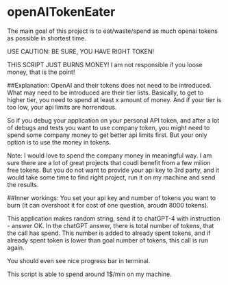 # openAITokenEater
The main goal of this project is to eat/waste/spend as much openai tokens as possible in shortest time.

USE CAUTION: BE SURE, YOU HAVE RIGHT TOKEN!

THIS SCRIPT JUST BURNS MONEY! I am not responsible if you loose money, that is the point!

##Explanation:
OpenAI and their tokens does not need to be introduced. What may need to be introduced are their tier lists. Basically, to get to higher tier, you need to spend at least x amount of money. And if your tier is too low, your api limits are horrendous.

So if you debug your application on your personal API token, and after a lot of debugs and tests you want to use company token, you might need to spend some company money to get better api limits first. But your only option is to use the money in tokens.

Note: I would love to spend the company money in meaningful way. I am sure there are a lot of great projects that coudl benefit from a few milion free tokens. But you do not want to provide your api key to 3rd party, and it would take some time to find right project, run it on my machine and send the results.

##Inner workings:
You set your api key and number of tokens you want to burn (it can overshoot it for cost of one question, aroudn 8000 tokens).

This application makes random string, send it to chatGPT-4 with instruction - answer OK. In the chatGPT answer, there is total number of tokens, that the call has spend. This number is added to already spent tokens, and if already spent token is lower than goal number of tokens, this call is run again.

You should even see nice progress bar in terminal.


This script is able to spend around 1$/min on my machine.
